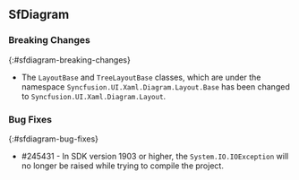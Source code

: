 ## SfDiagram

### Breaking Changes
{:#sfdiagram-breaking-changes}

* The `LayoutBase` and `TreeLayoutBase` classes, which are under the namespace `Syncfusion.UI.Xaml.Diagram.Layout.Base` has been changed to `Syncfusion.UI.Xaml.Diagram.Layout`.

### Bug Fixes
{:#sfdiagram-bug-fixes}
* \#245431 - In SDK version 1903 or higher, the `System.IO.IOException` will no longer be raised while trying to compile the project.